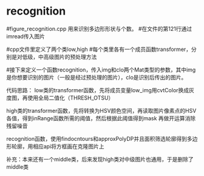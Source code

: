 # recognition
#figure_recognition.cpp 用来识别多边形形状与个数。
#在文件的第121行通过imread传入图片

#cpp文件里定义了两个类low,high
#每个类里各有一个成员函数transformer，分别是对低级，中高级图片的预处理方法

#接下来定义一个函数recognition，传入img和clo两个Mat类型的参数，其中img是你想要识别的图片（一般是经过预处理的图片），clo是识别后传出的图片。

代码思路：
low类的transformer函数，先将成员变量low_img用cvtColor换成灰度图，再使用全局二值化（THRESH_OTSU）

high类的transformer函数，先将转换为HSV颜色空间，再读取图片像素点的HSV各值，得到inRange函数所需的阈值，然后根据此阈值得到mask
再做开运算消除残留噪音

recognition函数，使用findocntours和approxPolyDP并且面积筛选轮廓得到多边形轮廓，用相应api将方框画在克隆图片上

补充：本来还有一个middle类，后来发现high类对中级图片也通用，于是删除了middle类
